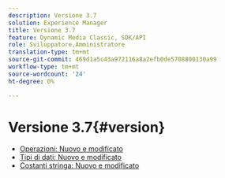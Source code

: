 ```yaml
---
description: Versione 3.7
solution: Experience Manager
title: Versione 3.7
feature: Dynamic Media Classic, SDK/API
role: Sviluppatore,Amministratore
translation-type: tm+mt
source-git-commit: 469d1a5c43a972116a8a2efb0de5708800130a99
workflow-type: tm+mt
source-wordcount: '24'
ht-degree: 0%

---
```



# Versione 3.7{#version}

* [Operazioni: Nuovo e modificato](r-3-7-operations.md)
* [Tipi di dati: Nuovo e modificato](r-3-7-types.md)
* [Costanti stringa: Nuovo e modificato](r-3-7-string-constants.md)
